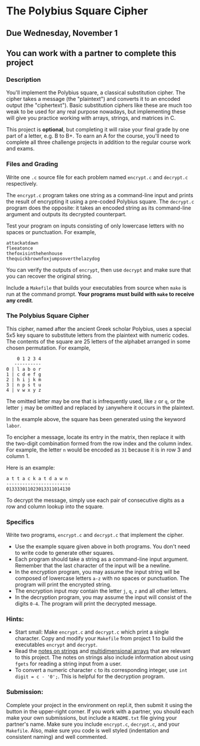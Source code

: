 # The Polybius Square Cipher

## Due Wednesday, November 1

## You can work with a partner to complete this project

### Description
You'll implement the Polybius square, a classical substitution cipher. The cipher takes a message (the "plaintext") and converts it to an encoded output (the "ciphertext"). Basic substitution ciphers like these are much too weak to be used for any real purpose nowadays, but implementing these will give you practice working with arrays, strings, and matrices in C.

This project is **optional**, but completing it will raise your final grade by one part of a letter, e.g. B to B+. To earn an A for the course, you'll need to complete all three challenge projects in addition to the regular course work and exams.

### Files and Grading

Write one `.c` source file for each problem named `encrypt.c` and `decrypt.c` respectively.

The `encrypt.c` program takes one string as a command-line input and prints the result of encrypting it using a pre-coded Polybius square. The `decrypt.c` program does the opposite: it takes an encoded string as its command-line argument and outputs its decrypted counterpart.

Test your program on inputs consisting of only lowercase letters with no spaces or punctuation. For example,

```
attackatdawn
fleeatonce
thefoxisinthehenhouse
thequickbrownfoxjumpsoverthelazydog
```

You can verify the outputs of `encrypt`, then use `decrypt` and make sure that you can recover the original string.

Include a `Makefile` that builds your executables from source when `make` is run at the command prompt. **Your programs must build with `make` to receive any credit**.

### The Polybius Square Cipher
This cipher, named after the ancient Greek scholar Polybius, uses a special 5x5 key square to substitute letters from the plaintext with numeric codes. The contents of the square are 25 letters of the alphabet arranged in some chosen permutation. For example, 
```
    0 1 2 3 4
   ----------
0 | l a b o r
1 | c d e f g
2 | h i j k m
3 | n p s t u
4 | v w x y z
```
The omitted letter may be one that is infrequently used, like `z` or `q`, or the letter `j` may be omitted and replaced by `i`anywhere it occurs in the plaintext.

In the example above, the square has been generated using the keyword `labor`.

To encipher a message, locate its entry in the matrix, then replace it with the two-digit combination formed from the row index and the column index. For example, the letter `n` would be encoded as `31` because it is in row 3 and column 1.

Here is an example:
```
a t t a c k a t d a w n
------------------------
013333011023013311014130
```
To decrypt the message, simply use each pair of consecutive digits as a row and column lookup into the square.

### Specifics

Write two programs, `encrypt.c` and `decrypt.c` that implement the cipher.

- Use the example square given above in both programs. You don't need to write code to generate other squares.
- Each program should take a string as a command-line input argument. Remember that the last character of the input will be a newline.
- In the encryption program, you may assume the input string will be composed of lowercase letters `a-z` with no spaces or
  punctuation. The program will print the encrypted string.
- The encryption input *may* contain the letter `j`, `q`, `z` and all other letters.
- In the decryption program, you may assume the input will consist of the digits `0-4`. The program will print the decrypted message.


### Hints:

- Start small: Make `encrypt.c` and `decrypt.c` which print a single character.  Copy and modify your `Makefile` from project 1 to build the executables `encrypt` and `decrypt`.
- Read the [notes on strings](https://github.com/vsummet/cms230notes/blob/master/c-programming/c-chap08-pointers_strings.md) and [multidimensional arrays](https://github.com/vsummet/cms230notes/blob/master/c-programming/c-chap05-arrays-and-strings.md) that are
  relevant to this project.  The notes on strings also include information about using `fgets` for reading a string input from a user.
- To convert a numeric character `c` to its corresponding integer, use `int digit = c - '0';`. This is helpful for the decryption program.


### Submission:
Complete your project in the environment on repl.it, then submit it using the button in the upper-right corner. If you work with a partner, you should each make your own submissions, but include a `README.txt` file giving your partner's name.  Make sure you include `encrypt.c`, `decrypt.c`, and your `Makefile`.  Also, make sure you code is well styled (indentation and consistent naming) and well commented.
